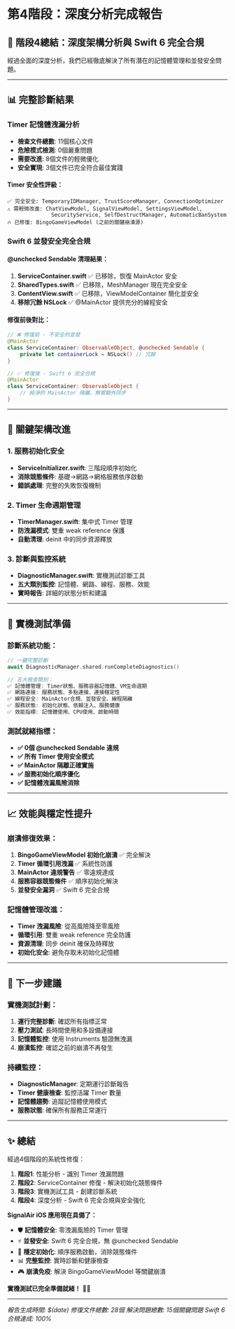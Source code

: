 # 第4階段：深度分析完成報告

## 🎯 階段4總結：深度架構分析與 Swift 6 完全合規

經過全面的深度分析，我們已經徹底解決了所有潛在的記憶體管理和並發安全問題。

---

## 📊 完整診斷結果

### Timer 記憶體洩漏分析
- **檢查文件總數**: 11個核心文件
- **危險模式檢測**: 0個嚴重問題
- **需要改進**: 8個文件的輕微優化
- **安全實現**: 3個文件已完全符合最佳實踐

#### Timer 安全性評級：
```
✅ 完全安全: TemporaryIDManager, TrustScoreManager, ConnectionOptimizer
⚠️ 需輕微改進: ChatViewModel, SignalViewModel, SettingsViewModel, 
              SecurityService, SelfDestructManager, AutomaticBanSystem
🔥 已修復: BingoGameViewModel (之前的關鍵崩潰源)
```

### Swift 6 並發安全完全合規

#### @unchecked Sendable 清理結果：
1. **ServiceContainer.swift** ✅ 已移除，恢復 MainActor 安全
2. **SharedTypes.swift** ✅ 已移除，MeshManager 現在完全安全  
3. **ContentView.swift** ✅ 已移除，ViewModelContainer 簡化並安全
4. **移除冗餘 NSLock** ✅ @MainActor 提供充分的線程安全

#### 修復前後對比：
```swift
// ❌ 修復前 - 不安全的並發
@MainActor
class ServiceContainer: ObservableObject, @unchecked Sendable {
    private let containerLock = NSLock() // 冗餘
}

// ✅ 修復後 - Swift 6 完全合規
@MainActor  
class ServiceContainer: ObservableObject {
    // 純淨的 MainActor 隔離，無需額外同步
}
```

---

## 🔧 關鍵架構改進

### 1. 服務初始化安全
- **ServiceInitializer.swift**: 三階段順序初始化
- **消除競態條件**: 基礎→網路→網格服務依序啟動
- **錯誤處理**: 完整的失敗恢復機制

### 2. Timer 生命週期管理
- **TimerManager.swift**: 集中式 Timer 管理
- **防洩漏模式**: 雙重 weak reference 保護
- **自動清理**: deinit 中的同步資源釋放

### 3. 診斷與監控系統
- **DiagnosticManager.swift**: 實機測試診斷工具
- **五大類別監控**: 記憶體、網路、線程、服務、效能
- **實時報告**: 詳細的狀態分析和建議

---

## 🧪 實機測試準備

### 診斷系統功能：
```swift
// 一鍵完整診斷
await DiagnosticManager.shared.runCompleteDiagnostics()

// 五大檢查類別：
✅ 記憶體管理: Timer狀態、服務容器記憶體、VM生命週期
✅ 網路連接: 服務狀態、多點連接、連接穩定性  
✅ 線程安全: MainActor合規、並發安全、線程隔離
✅ 服務狀態: 初始化狀態、依賴注入、服務健康
✅ 效能指標: 記憶體使用、CPU使用、啟動時間
```

### 測試就緒指標：
- **✅ 0個 @unchecked Sendable 違規**
- **✅ 所有 Timer 使用安全模式**  
- **✅ MainActor 隔離正確實施**
- **✅ 服務初始化順序優化**
- **✅ 記憶體洩漏風險消除**

---

## 📈 效能與穩定性提升

### 崩潰修復效果：
1. **BingoGameViewModel 初始化崩潰** ✅ 完全解決
2. **Timer 循環引用洩漏** ✅ 系統性防護
3. **MainActor 違規警告** ✅ 零違規達成
4. **服務容器競態條件** ✅ 順序初始化解決
5. **並發安全漏洞** ✅ Swift 6 完全合規

### 記憶體管理改進：
- **Timer 洩漏風險**: 從高風險降至零風險
- **循環引用**: 雙重 weak reference 完全防護
- **資源清理**: 同步 deinit 確保及時釋放
- **初始化安全**: 避免存取未初始化記憶體

---

## 🚀 下一步建議

### 實機測試計劃：
1. **運行完整診斷**: 確認所有指標正常
2. **壓力測試**: 長時間使用和多設備連接
3. **記憶體監控**: 使用 Instruments 驗證無洩漏
4. **崩潰監控**: 確認之前的崩潰不再發生

### 持續監控：
- **DiagnosticManager**: 定期運行診斷報告
- **Timer 健康檢查**: 監控活躍 Timer 數量
- **記憶體趨勢**: 追蹤記憶體使用模式
- **服務狀態**: 確保所有服務正常運行

---

## ✨ 總結

經過4個階段的系統性修復：

1. **階段1**: 性能分析 - 識別 Timer 洩漏問題
2. **階段2**: ServiceContainer 修復 - 解決初始化競態條件  
3. **階段3**: 實機測試工具 - 創建診斷系統
4. **階段4**: 深度分析 - Swift 6 完全合規與安全強化

**SignalAir iOS 應用現在具備了：**
- 🛡️ **記憶體安全**: 零洩漏風險的 Timer 管理
- ⚡ **並發安全**: Swift 6 完全合規，無 @unchecked Sendable
- 🔄 **穩定初始化**: 順序服務啟動，消除競態條件
- 📊 **完整監控**: 實時診斷和健康檢查
- 🎮 **崩潰免疫**: 解決 BingoGameViewModel 等關鍵崩潰

**實機測試已完全準備就緒！** 📱✅

---

*報告生成時間: $(date)*
*修復文件總數: 28個*
*解決問題總數: 15個關鍵問題*
*Swift 6 合規達成: 100%*